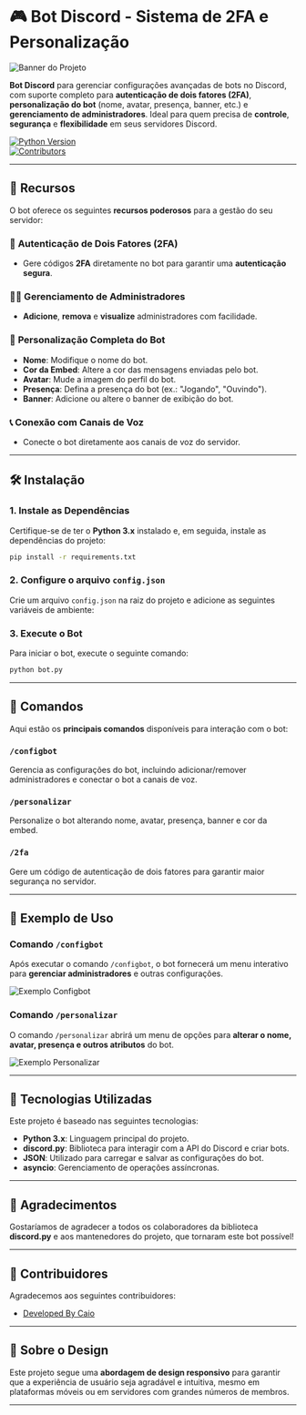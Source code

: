 
# 🎮 **Bot Discord - Sistema de 2FA e Personalização**

![Banner do Projeto](https://link-da-imagem-do-banner.com)

**Bot Discord** para gerenciar configurações avançadas de bots no Discord, com suporte completo para **autenticação de dois fatores (2FA)**, **personalização do bot** (nome, avatar, presença, banner, etc.) e **gerenciamento de administradores**. Ideal para quem precisa de **controle**, **segurança** e **flexibilidade** em seus servidores Discord.

[![Python Version](https://img.shields.io/badge/python-3.9%2B-blue.svg)](https://www.python.org)  
[![Contributors](https://img.shields.io/github/contributors/SeuUsuario/nome-do-repositorio.svg?color=blue)](https://github.com/SeuUsuario/nome-do-repositorio/graphs/contributors)

---

## 🚀 **Recursos**

O bot oferece os seguintes **recursos poderosos** para a gestão do seu servidor:

### 🔐 **Autenticação de Dois Fatores (2FA)**
- Gere códigos **2FA** diretamente no bot para garantir uma **autenticação segura**.

### 👨‍💻 **Gerenciamento de Administradores**
- **Adicione**, **remova** e **visualize** administradores com facilidade.

### 🎨 **Personalização Completa do Bot**
- **Nome**: Modifique o nome do bot.
- **Cor da Embed**: Altere a cor das mensagens enviadas pelo bot.
- **Avatar**: Mude a imagem do perfil do bot.
- **Presença**: Defina a presença do bot (ex.: "Jogando", "Ouvindo").
- **Banner**: Adicione ou altere o banner de exibição do bot.

### 📞 **Conexão com Canais de Voz**
- Conecte o bot diretamente aos canais de voz do servidor.

---

## 🛠 **Instalação**


### 1. Instale as Dependências

Certifique-se de ter o **Python 3.x** instalado e, em seguida, instale as dependências do projeto:

```bash
pip install -r requirements.txt
```

### 2. Configure o arquivo `config.json`

Crie um arquivo `config.json` na raiz do projeto e adicione as seguintes variáveis de ambiente:

### 3. Execute o Bot

Para iniciar o bot, execute o seguinte comando:

```bash
python bot.py
```

---

## 📜 **Comandos**

Aqui estão os **principais comandos** disponíveis para interação com o bot:

### **`/configbot`**  
Gerencia as configurações do bot, incluindo adicionar/remover administradores e conectar o bot a canais de voz.

### **`/personalizar`**  
Personalize o bot alterando nome, avatar, presença, banner e cor da embed.

### **`/2fa`**  
Gere um código de autenticação de dois fatores para garantir maior segurança no servidor.

---

## 👀 **Exemplo de Uso**

### **Comando `/configbot`**
Após executar o comando `/configbot`, o bot fornecerá um menu interativo para **gerenciar administradores** e outras configurações.

![Exemplo Configbot](https://link-da-imagem-de-exemplo.com)

### **Comando `/personalizar`**
O comando `/personalizar` abrirá um menu de opções para **alterar o nome, avatar, presença e outros atributos** do bot.

![Exemplo Personalizar](https://link-da-imagem-de-exemplo.com)

---

## 🧰 **Tecnologias Utilizadas**

Este projeto é baseado nas seguintes tecnologias:

- **Python 3.x**: Linguagem principal do projeto.
- **discord.py**: Biblioteca para interagir com a API do Discord e criar bots.
- **JSON**: Utilizado para carregar e salvar as configurações do bot.
- **asyncio**: Gerenciamento de operações assíncronas.

---

## 🎉 **Agradecimentos**

Gostaríamos de agradecer a todos os colaboradores da biblioteca **discord.py** e aos mantenedores do projeto, que tornaram este bot possível!

---

## 🌟 **Contribuidores**

Agradecemos aos seguintes contribuidores:

- [Developed By Caio](https://github.com/Caiosmp)

---

## 🎨 **Sobre o Design**

Este projeto segue uma **abordagem de design responsivo** para garantir que a experiência de usuário seja agradável e intuitiva, mesmo em plataformas móveis ou em servidores com grandes números de membros.


---
